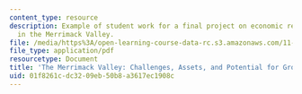 ```yaml
---
content_type: resource
description: Example of student work for a final project on economic revitalization
  in the Merrimack Valley.
file: /media/https%3A/open-learning-course-data-rc.s3.amazonaws.com/11-481j-analyzing-and-accounting-for-regional-economic-growth-spring-2009/01f8261cdc3209eb50b8a3617ec1908c_MIT11_481Js09_proj01_project_slides.pdf
file_type: application/pdf
resourcetype: Document
title: 'The Merrimack Valley: Challenges, Assets, and Potential for Growth'
uid: 01f8261c-dc32-09eb-50b8-a3617ec1908c
---
```

